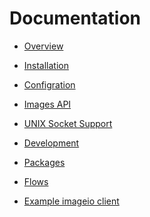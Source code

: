 <!--
SPDX-FileCopyrightText: Red Hat, Inc.
SPDX-License-Identifier: GPL-2.0-or-later
-->

# Documentation

* [Overview](overview.md)

* [Installation](installation.md)

* [Configration](configuration.md)

* [Images API](images.md)

* [UNIX Socket Support](unix-socket.md)

* [Development](development.md)

* [Packages](packages.md)

* [Flows](flows.md)

* [Example imageio client](https://raw.githubusercontent.com/oVirt/ovirt-imageio/master/examples/imageio-client)
